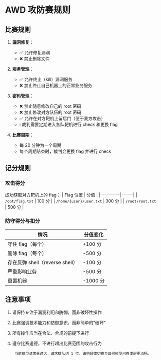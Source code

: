 # AWD 攻防赛规则

## 比赛规则

1. **漏洞修复**：
   - ✅ 允许修复漏洞
   - ❌ 禁止删除文件

2. **服务管理**：
   - ✅ 允许终止（kill）漏洞服务
   - ❌ 禁止终止自己机器上的正常业务服务

3. **密码管理**：
   - ❌ 禁止随意修改自己的 root 密码
   - ❌ 禁止修改对方队伍的 root 密码
   - ✅ 允许在对方靶机上留后门（便于我方攻击）
   - ℹ️ 裁判需要定期进入各队靶机进行 check 和更换 flag

4. **比赛周期**：
   - 每 20 分钟为一个周期
   - 每个周期结束时，裁判会更换 flag 并进行 check

## 记分规则

### 攻击得分

成功获取对方靶机上的 flag：
| Flag 位置 | 分值 |
|----------|------|
| `/opt/flag.txt` | 100 分 |
| `/home/{user}/user.txt` | 300 分 |
| `/root/root.txt` | 500 分 |

### 防守得分与扣分

| 情况 | 分值变化 |
|------|---------|
| 守住 flag（每个） | +100 分 |
| 删除 flag（每个） | -500 分 |
| 存在反弹 shell（reverse shell） | -100 分 |
| 严重影响业务 | -500 分 |
| 重置机器 | -1000 分 |

## 注意事项

1. 请保持专注于漏洞利用和防御，而非破坏性操作
2. 比赛强调技术能力和防御意识，而非简单的"破坏"
3. 所有操作应当在合法、合规的前提下进行
4. 遵守比赛道德，不进行超出比赛范围的攻击行为

        当前模型请求量过大，请求排队约 1 位，请稍候或切换至其他模型问答体验更流畅。